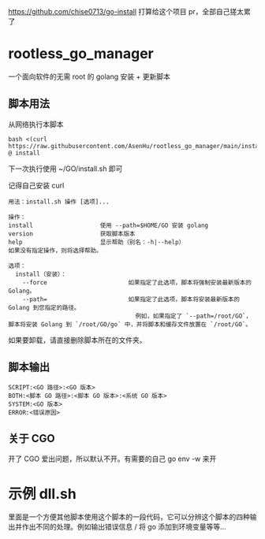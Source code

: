 https://github.com/chise0713/go-install
打算给这个项目 pr，全部自己搓太累了

# rootless_go_manager

一个面向软件的无需 root 的 golang 安装 + 更新脚本

## 脚本用法

从网络执行本脚本
```
bash <(curl https://raw.githubusercontent.com/AsenHu/rootless_go_manager/main/install.sh) @ install
```
下一次执行使用 ~/GO/install.sh 即可

记得自己安装 curl

```
用法：install.sh 操作 [选项]...

操作：
install                   使用 --path=$HOME/GO 安装 golang
version                   获取脚本版本
help                      显示帮助（别名：-h|--help）
如果没有指定操作，则将选择帮助。

选项：
  install（安装）：
    --force                       如果指定了此选项，脚本将强制安装最新版本的 Golang。
    --path=                       如果指定了此选项，脚本将安装最新版本的 Golang 到您指定的路径。
                                    例如，如果指定了 `--path=/root/GO`，脚本将安装 Golang 到 `/root/GO/go` 中，并将脚本和缓存文件放置在 `/root/GO`。
```

如果要卸载，请直接删除脚本所在的文件夹。

## 脚本输出

```
SCRIPT:<GO 路径>:<GO 版本>
BOTH:<脚本 GO 路径>:<脚本 GO 版本>:<系统 GO 版本>
SYSTEM:<GO 版本>
ERROR:<错误原因>
```

## 关于 CGO

开了 CGO 爱出问题，所以默认不开。有需要的自己 go env -w 来开

# 示例 dll.sh

里面是一个方便其他脚本使用这个脚本的一段代码，它可以分辨这个脚本的四种输出并作出不同的处理。例如输出错误信息 / 将 go 添加到环境变量等等...
